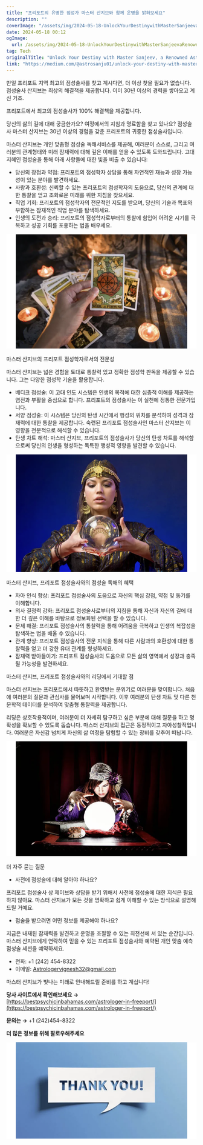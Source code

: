 ```yaml
---
title: "프리포트의 유명한 점성가 마스터 산지브와 함께 운명을 밝혀보세요"
description: ""
coverImage: "/assets/img/2024-05-18-UnlockYourDestinywithMasterSanjeevaRenownedAstrologerinFreeport_0.png"
date: 2024-05-18 00:12
ogImage: 
  url: /assets/img/2024-05-18-UnlockYourDestinywithMasterSanjeevaRenownedAstrologerinFreeport_0.png
tag: Tech
originalTitle: "Unlock Your Destiny with Master Sanjeev, a Renowned Astrologer in Freeport"
link: "https://medium.com/@astrosanju01/unlock-your-destiny-with-master-sanjeev-a-renowned-astrologer-in-freeport-af3f185ca161"
---
```



만일 프리포트 지역 최고의 점성술사를 찾고 계시다면, 더 이상 찾을 필요가 없습니다. 점성술사 산지브는 최상의 해결책을 제공합니다. 이미 30년 이상의 경력을 쌓아오고 계신 거죠.

프리포트에서 최고의 점성술사가 100% 해결책을 제공합니다.

당신의 삶의 길에 대해 궁금한가요? 여정에서의 지침과 명료함을 찾고 있나요? 점성술사 마스터 산지브는 30년 이상의 경험을 갖춘 프리포트의 귀중한 점성술사입니다.

마스터 산지브는 개인 맞춤형 점성술 독해서비스를 제공해, 여러분이 스스로, 그리고 여러분의 관계형태와 미래 잠재력에 대해 깊은 이해를 얻을 수 있도록 도와드립니다. 고대 지혜인 점성술을 통해 아래 사항들에 대한 빛을 비출 수 있습니다:

<div class="content-ad"></div>

- 당신의 장점과 약점: 프리포트의 점성학자 상담을 통해 자연적인 재능과 성장 가능성이 있는 분야를 발견하세요.
- 사랑과 호환성: 신뢰할 수 있는 프리포트의 점성학자의 도움으로, 당신의 관계에 대한 통찰을 얻고 조화로운 미래를 위한 지침을 찾으세요.
- 직업 기회: 프리포트의 점성학자의 전문적인 지도를 받으며, 당신의 기술과 목표와 부합하는 잠재적인 직업 분야를 탐색하세요.
- 인생의 도전과 승리: 프리포트의 점성학자로부터의 통찰에 힘입어 어려운 시기를 극복하고 성공 기회를 포용하는 법을 배우세요.

![Master Sanjeev의 프리포트 점성학자로서의 전문지식](/assets/img/2024-05-18-UnlockYourDestinywithMasterSanjeevaRenownedAstrologerinFreeport_0.png)

마스터 산지브의 프리포트 점성학자로서의 전문성

마스터 산지브는 넓은 경험을 토대로 통찰력 있고 정확한 점성학 판독을 제공할 수 있습니다. 그는 다양한 점성학 기술을 활용합니다.

<div class="content-ad"></div>

- 베디크 점성술: 이 고대 인도 시스템은 인생의 목적에 대한 심층적 이해를 제공하는 염전과 부활을 중심으로 합니다. 프리포트의 점성술사는 이 실천에 정통한 전문가입니다.
- 서양 점성술: 이 시스템은 당신의 탄생 시간에서 행성의 위치를 분석하여 성격과 잠재력에 대한 통찰을 제공합니다. 숙련된 프리포트 점성술사인 마스터 산지브는 이 영향을 전문적으로 해석할 수 있습니다.
- 탄생 차트 해석: 마스터 산지브, 프리포트의 점성술사가 당신의 탄생 차트를 해석함으로써 당신의 인생을 형성하는 독특한 행성적 영향을 발견할 수 있습니다.

![Master Sanjeev Astrologer](/assets/img/2024-05-18-UnlockYourDestinywithMasterSanjeevaRenownedAstrologerinFreeport_1.png)

마스터 산지브, 프리포트 점성술사와의 점성술 독해의 혜택

- 자아 인식 향상: 프리포트 점성술사의 도움으로 자신의 핵심 강점, 약점 및 동기를 이해합니다.
- 의사 결정력 강화: 프리포트 점성술사로부터의 지침을 통해 자신과 자신의 길에 대한 더 깊은 이해를 바탕으로 정보화된 선택을 할 수 있습니다.
- 문제 해결: 프리포트 점성술사의 통찰력을 통해 어려움을 극복하고 인생의 복잡성을 탐색하는 법을 배울 수 있습니다.
- 관계 향상: 프리포트 점성술사의 전문 지식을 통해 다른 사람과의 호환성에 대한 통찰력을 얻고 더 강한 유대 관계를 형성하세요.
- 잠재력 받아들이기: 프리포트 점성술사의 도움으로 모든 삶의 영역에서 성장과 충족될 가능성을 발견하세요.

<div class="content-ad"></div>

마스터 산지브, 프리포트 점성술사와의 리딩에서 기대할 점

마스터 산지브는 프리포트에서 따뜻하고 환영받는 분위기로 여러분을 맞이합니다. 처음에 여러분의 질문과 관심사를 물어보며 시작합니다. 이후 여러분의 탄생 차트 및 다른 천문학적 데이터를 분석하여 맞춤형 통찰력을 제공합니다.

리딩은 상호작용적이며, 여러분이 더 자세히 탐구하고 싶은 부분에 대해 질문을 하고 명확성을 확보할 수 있도록 돕습니다. 마스터 산지브의 접근은 동정적이고 자아성찰적입니다. 여러분은 자신감 넘치게 자신의 삶 여정을 탐험할 수 있는 장비를 갖추어 떠납니다.

![마스터 산지브](/assets/img/2024-05-18-UnlockYourDestinywithMasterSanjeevaRenownedAstrologerinFreeport_2.png)

<div class="content-ad"></div>

더 자주 묻는 질문

- 사전에 점성술에 대해 알아야 하나요?

프리포트 점성술사 상 제이브와 상담을 받기 위해서 사전에 점성술에 대한 지식은 필요하지 않아요. 마스터 산지브가 모든 것을 명확하고 쉽게 이해할 수 있는 방식으로 설명해 드릴 거예요.

- 점술을 받으려면 어떤 정보를 제공해야 하나요?

<div class="content-ad"></div>

지금은 내재된 잠재력을 발견하고 운명을 조절할 수 있는 최전선에 서 있는 순간입니다. 마스터 산지브에게 연락하여 믿을 수 있는 프리포트 점성술사와 예약된 개인 맞춤 예측 점성술 세션을 예약하세요.

- 전화: +1 (242) 454-8322
- 이메일: Astrologervignesh32@gmail.com

<div class="content-ad"></div>

마스터 산지브가 빛나는 미래로 안내해드릴 준비를 하고 계십니다!

**당사 사이트에서 확인해보세요 →** [https://bestpsychicinbahamas.com/astrologer-in-freeport/](https://bestpsychicinbahamas.com/astrologer-in-freeport/)

**문의는 →** +1 (242)454–8322

**더 많은 정보를 위해 팔로우해주세요**

<div class="content-ad"></div>

![Tarot Image](/assets/img/2024-05-18-UnlockYourDestinywithMasterSanjeevaRenownedAstrologerinFreeport_3.png)